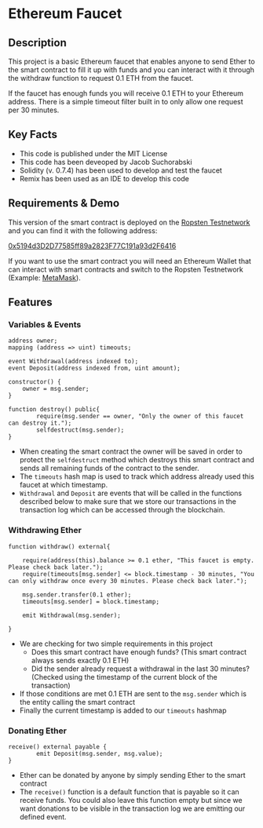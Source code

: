 # Ethereum Faucet

## Description

This project is a basic Ethereum faucet that enables anyone to send Ether to the smart contract to fill it up with funds and you can interact with it through the withdraw function to request 0.1 ETH from the faucet.

If the faucet has enough funds you will receive 0.1 ETH to your Ethereum address. There is a simple timeout filter built in to only allow one request per 30 minutes.

## Key Facts

* This code is published under the MIT License
* This code has been deveoped by Jacob Suchorabski
* Solidity (v. 0.7.4) has been used to develop and test the faucet
* Remix has been used as an IDE to develop this code

## Requirements & Demo

This version of the smart contract is deployed on the [Ropsten Testnetwork](https://ropsten.etherscan.io/) and you can find it with the following address:

[0x5194d3D2D77585ff89a2823F77C191a93d2F6416](https://ropsten.etherscan.io/address/0x5194d3D2D77585ff89a2823F77C191a93d2F6416)

If you want to use the smart contract you will need an Ethereum Wallet that can interact with smart contracts and switch to the Ropsten Testnetwork (Example: [MetaMask](https://metamask.io/)).

## Features

### Variables & Events

```Solidity
address owner;
mapping (address => uint) timeouts;
    
event Withdrawal(address indexed to);
event Deposit(address indexed from, uint amount);
    
constructor() {
    owner = msg.sender;
}

function destroy() public{
		require(msg.sender == owner, "Only the owner of this faucet can destroy it.");
		selfdestruct(msg.sender);
}
```

* When creating the smart contract the owner will be saved in order to protect the `selfdestruct` method which destroys this smart contract and sends all remaining funds of the contract to the sender.
* The `timeouts` hash map is used to track which address already used this faucet at which timestamp.
* `Withdrawal` and `Deposit` are events that will be called in the functions described below to make sure that we store our transactions in the transaction log which can be accessed through the blockchain.

### Withdrawing Ether

```Solidity
function withdraw() external{

    require(address(this).balance >= 0.1 ether, "This faucet is empty. Please check back later.");
    require(timeouts[msg.sender] <= block.timestamp - 30 minutes, "You can only withdraw once every 30 minutes. Please check back later.");

    msg.sender.transfer(0.1 ether);
    timeouts[msg.sender] = block.timestamp;

    emit Withdrawal(msg.sender);
    
}
```

* We are checking for two simple requirements in this project
  * Does this smart contract have enough funds? (This smart contract always sends exactly 0.1 ETH)
  * Did the sender already request a withdrawal in the last 30 minutes? (Checked using the timestamp of the current block of the transaction)
* If those conditions are met 0.1 ETH are sent to the `msg.sender` which is the entity calling the smart contract
* Finally the current timestamp is added to our `timeouts` hashmap

### Donating Ether

```Solidity
receive() external payable {
		emit Deposit(msg.sender, msg.value); 
} 
```

* Ether can be donated by anyone by simply sending Ether to the smart contract
* The `receive()` function is a default function that is payable so it can receive funds. You could also leave this function empty but since we want donations to be visible in the transaction log we are emitting our defined event.